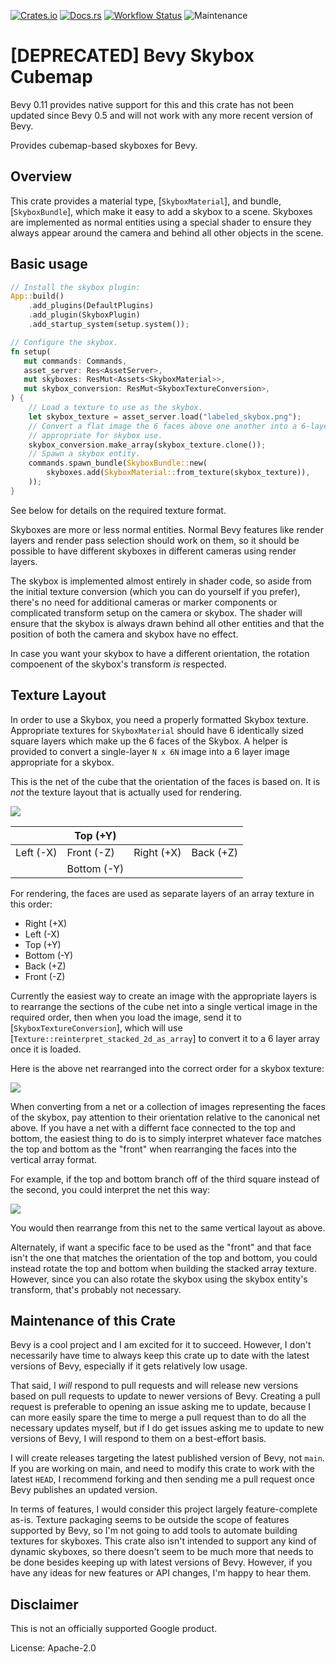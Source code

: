 [![Crates.io](https://img.shields.io/crates/v/bevy_skybox_cubemap.svg)](https://crates.io/crates/bevy_skybox_cubemap)
[![Docs.rs](https://img.shields.io/docsrs/bevy_skybox_cubemap)](https://docs.rs/bevy_skybox_cubemap)
[![Workflow Status](https://github.com/google/bevy_skybox_cubemap/workflows/Rust/badge.svg)](https://github.com/google/bevy_skybox_cubemap/actions?query=workflow%3A%22Rust%22)
![Maintenance](https://img.shields.io/badge/maintenance-passively--maintained-yellowgreen.svg)

# **\[DEPRECATED\]** Bevy Skybox Cubemap

Bevy 0.11 provides native support for this and this crate has not been updated since Bevy 0.5 and will not work with any more recent version of Bevy.

Provides cubemap-based skyboxes for Bevy.

## Overview

This crate provides a material type, [`SkyboxMaterial`], and bundle, [`SkyboxBundle`], which
make it easy to add a skybox to a scene. Skyboxes are implemented as normal entities using a
special shader to ensure they always appear around the camera and behind all other objects in
the scene.

## Basic usage

```rust
// Install the skybox plugin:
App::build()
    .add_plugins(DefaultPlugins)
    .add_plugin(SkyboxPlugin)
    .add_startup_system(setup.system());

// Configure the skybox.
fn setup(
   mut commands: Commands,
   asset_server: Res<AssetServer>,
   mut skyboxes: ResMut<Assets<SkyboxMaterial>>,
   mut skybox_conversion: ResMut<SkyboxTextureConversion>,
) {
    // Load a texture to use as the skybox.
    let skybox_texture = asset_server.load("labeled_skybox.png");
    // Convert a flat image the 6 faces above one another into a 6-layer array texture that's
    // appropriate for skybox use.
    skybox_conversion.make_array(skybox_texture.clone());
    // Spawn a skybox entity.
    commands.spawn_bundle(SkyboxBundle::new(
        skyboxes.add(SkyboxMaterial::from_texture(skybox_texture)),
    ));
}
```

See below for details on the required texture format.

Skyboxes are more or less normal entities. Normal Bevy features like render layers and render
pass selection should work on them, so it should be possible to have different skyboxes in
different cameras using render layers.

The skybox is implemented almost entirely in shader code, so aside from the initial texture
conversion (which you can do yourself if you prefer), there's no need for additional cameras or
marker components or complicated transform setup on the camera or skybox. The shader will ensure
that the skybox is always drawn behind all other entities and that the position of both the
camera and skybox have no effect.

In case you want your skybox to have a different orientation, the rotation compoenent of the skybox's
transform *is* respected.

## Texture Layout

In order to use a Skybox, you need a properly formatted Skybox texture. Appropriate textures for
`SkyboxMaterial` should have 6 identically sized square layers which make up the 6 faces of the
Skybox. A helper is provided to convert a single-layer `N x 6N` image into a 6 layer image
appropriate for a skybox.

This is the net of the cube that the orientation of the faces is based on. It is *not* the
texture layout that is actually used for rendering.

<img src="https://raw.githubusercontent.com/google/bevy_skybox_cubemap/main/docimgs/expected_net.png" />

|           | Top (+Y)    |            |           |
|-----------|-------------|------------|-----------|
| Left (-X) | Front (-Z)  | Right (+X) | Back (+Z) |
|           | Bottom (-Y) |            |           |

For rendering, the faces are used as separate layers of an array texture in this order:

* Right (+X)
* Left (-X)
* Top (+Y)
* Bottom (-Y)
* Back (+Z)
* Front (-Z)

Currently the easiest way to create an image with the appropriate layers is to rearrange the
sections of the cube net into a single vertical image in the required order, then when you load
the image, send it to [`SkyboxTextureConversion`], which will use
[`Texture::reinterpret_stacked_2d_as_array`] to convert it to a 6 layer array once it is loaded.

Here is the above net rearranged into the correct order for a skybox texture:

<img src="https://raw.githubusercontent.com/google/bevy_skybox_cubemap/main/docimgs/array_format.png" />

When converting from a net or a collection of images representing the faces of the skybox, pay
attention to their orientation relative to the canonical net above. If you have a net with a
differnt face connected to the top and bottom, the easiest thing to do is to simply interpret
whatever face matches the top and bottom as the "front" when rearranging the faces into the
vertical array format.

For example, if the top and bottom branch off of the third square instead of the second, you
could interpret the net this way:

<img src="https://raw.githubusercontent.com/google/bevy_skybox_cubemap/main/docimgs/shifted_net.png" />

You would then rearrange from this net to the same vertical layout as above.

Alternately, if want a specific face to be used as the "front" and that face isn't the one that
matches the orientation of the top and bottom, you could instead rotate the top and bottom when
building the stacked array texture. However, since you can also rotate the skybox using the
skybox entity's transform, that's probably not necessary.

## Maintenance of this Crate

Bevy is a cool project and I am excited for it to succeed. However, I don't necessarily have
time to always keep this crate up to date with the latest versions of Bevy, especially if it
gets relatively low usage.

That said, I *will* respond to pull requests and will release new versions based on pull
requests to update to newer versions of Bevy. Creating a pull request is preferable to opening
an issue asking me to update, because I can more easily spare the time to merge a pull request
than to do all the necessary updates myself, but if I do get issues asking me to update to new
versions of Bevy, I will respond to them on a best-effort basis.

I will create releases targeting the latest published version of Bevy, not `main`. If you are
working on main, and need to modify this crate to work with the latest `HEAD`, I recommend
forking and then sending me a pull request once Bevy publishes an updated version.

In terms of features, I would consider this project largely feature-complete as-is. Texture
packaging seems to be outside the scope of features supported by Bevy, so I'm not going to add
tools to automate building textures for skyboxes. This crate also isn't intended to support any
kind of dynamic skyboxes, so there doesn't seem to be much more that needs to be done besides
keeping up with latest versions of Bevy. However, if you have any ideas for new features or API
changes, I'm happy to hear them.

## Disclaimer

This is not an officially supported Google product.

License: Apache-2.0
